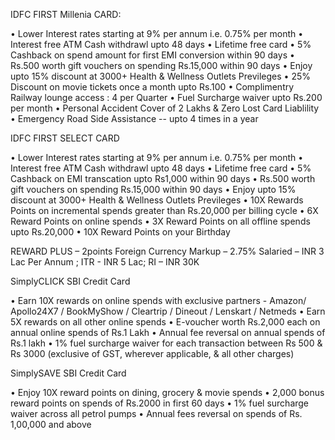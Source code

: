 IDFC FIRST Millenia CARD:

•	Lower Interest rates starting at 9% per annum i.e. 0.75% per month
•	Interest free ATM Cash withdrawl upto 48 days
•	Lifetime free card
•	5% Cashback on spend amount for first EMI conversion within 90 days
•	Rs.500 worth gift vouchers on spending Rs.15,000 within 90 days
•	Enjoy upto 15% discount at 3000+ Health & Wellness Outlets
Previleges
•	25% Discount on movie tickets once a month upto Rs.100
•	Complimentry Railway lounge access : 4 per Quarter
•	Fuel Surcharge waiver upto Rs.200 per month
•	Personal Accident Cover of 2 Lakhs & Zero Lost Card Liablility
•	Emergency Road Side Assistance -- upto 4 times in a year


IDFC FIRST SELECT CARD

•	Lower Interest rates starting at 9% per annum i.e. 0.75% per month
•	Interest free ATM Cash withdrawl upto 48 days
•	Lifetime free card
•	5% Cashback on EMI transcation upto Rs1,000 within 90 days
•	Rs.500 worth gift vouchers on spending Rs.15,000 within 90 days
•	Enjoy upto 15% discount at 3000+ Health & Wellness Outlets
Previleges
•	10X Rewards Points on incremental spends greater than Rs.20,000 per billing cycle
•	6X Reward Points on online spends
•	3X Reward Points on all offline spends upto Rs.20,000
•	10X Reward Points on your Birthday


REWARD PLUS –   2points
Foreign Currency Markup – 2.75%
Salaried – INR 3 Lac Per Annum ; ITR - INR 5 Lac; RI – INR 30K


SimplyCLICK SBI Credit Card

•	Earn 10X rewards on online spends with exclusive partners - Amazon/ Apollo24X7 / BookMyShow / Cleartrip / Dineout / Lenskart / Netmeds
•	Earn 5X rewards on all other online spends
•	E-voucher worth Rs.2,000 each on annual online spends of Rs.1 Lakh
•	Annual fee reversal on annual spends of Rs.1 lakh
•	1% fuel surcharge waiver for each transaction between Rs 500 & Rs 3000 (exclusive of GST, wherever applicable, & all other charges)


SimplySAVE SBI Credit Card

•	Enjoy 10X reward points on dining, grocery & movie spends
•	2,000 bonus reward points on spends of Rs.2000 in first 60 days
•	1% fuel surcharge waiver across all petrol pumps
•	Annual fees reversal on spends of Rs. 1,00,000 and above

